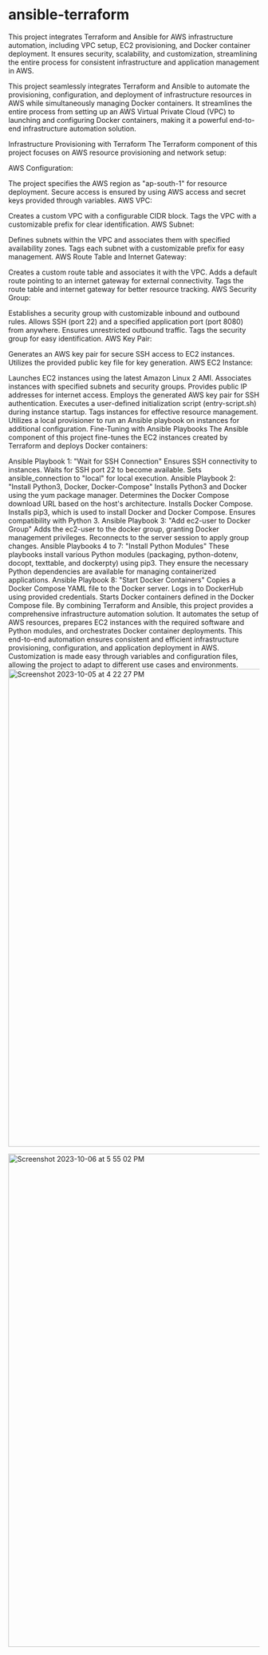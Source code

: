 # ansible-terraform
 This project integrates Terraform and Ansible for AWS infrastructure automation, including VPC setup, EC2 provisioning, and Docker container deployment. It ensures security, scalability, and customization, streamlining the entire process for consistent infrastructure and application management in AWS.

This project seamlessly integrates Terraform and Ansible to automate the provisioning, configuration, and deployment of infrastructure resources in AWS while simultaneously managing Docker containers. It streamlines the entire process from setting up an AWS Virtual Private Cloud (VPC) to launching and configuring Docker containers, making it a powerful end-to-end infrastructure automation solution.

Infrastructure Provisioning with Terraform
The Terraform component of this project focuses on AWS resource provisioning and network setup:

AWS Configuration:

The project specifies the AWS region as "ap-south-1" for resource deployment.
Secure access is ensured by using AWS access and secret keys provided through variables.
AWS VPC:

Creates a custom VPC with a configurable CIDR block.
Tags the VPC with a customizable prefix for clear identification.
AWS Subnet:

Defines subnets within the VPC and associates them with specified availability zones.
Tags each subnet with a customizable prefix for easy management.
AWS Route Table and Internet Gateway:

Creates a custom route table and associates it with the VPC.
Adds a default route pointing to an internet gateway for external connectivity.
Tags the route table and internet gateway for better resource tracking.
AWS Security Group:

Establishes a security group with customizable inbound and outbound rules.
Allows SSH (port 22) and a specified application port (port 8080) from anywhere.
Ensures unrestricted outbound traffic.
Tags the security group for easy identification.
AWS Key Pair:

Generates an AWS key pair for secure SSH access to EC2 instances.
Utilizes the provided public key file for key generation.
AWS EC2 Instance:

Launches EC2 instances using the latest Amazon Linux 2 AMI.
Associates instances with specified subnets and security groups.
Provides public IP addresses for internet access.
Employs the generated AWS key pair for SSH authentication.
Executes a user-defined initialization script (entry-script.sh) during instance startup.
Tags instances for effective resource management.
Utilizes a local provisioner to run an Ansible playbook on instances for additional configuration.
Fine-Tuning with Ansible Playbooks
The Ansible component of this project fine-tunes the EC2 instances created by Terraform and deploys Docker containers:

Ansible Playbook 1: "Wait for SSH Connection"
Ensures SSH connectivity to instances.
Waits for SSH port 22 to become available.
Sets ansible_connection to "local" for local execution.
Ansible Playbook 2: "Install Python3, Docker, Docker-Compose"
Installs Python3 and Docker using the yum package manager.
Determines the Docker Compose download URL based on the host's architecture.
Installs Docker Compose.
Installs pip3, which is used to install Docker and Docker Compose.
Ensures compatibility with Python 3.
Ansible Playbook 3: "Add ec2-user to Docker Group"
Adds the ec2-user to the docker group, granting Docker management privileges.
Reconnects to the server session to apply group changes.
Ansible Playbooks 4 to 7: "Install Python Modules"
These playbooks install various Python modules (packaging, python-dotenv, docopt, texttable, and dockerpty) using pip3. They ensure the necessary Python dependencies are available for managing containerized applications.
Ansible Playbook 8: "Start Docker Containers"
Copies a Docker Compose YAML file to the Docker server.
Logs in to DockerHub using provided credentials.
Starts Docker containers defined in the Docker Compose file.
By combining Terraform and Ansible, this project provides a comprehensive infrastructure automation solution. It automates the setup of AWS resources, prepares EC2 instances with the required software and Python modules, and orchestrates Docker container deployments. This end-to-end automation ensures consistent and efficient infrastructure provisioning, configuration, and application deployment in AWS. Customization is made easy through variables and configuration files, allowing the project to adapt to different use cases and environments.
<img width="958" alt="Screenshot 2023-10-05 at 4 22 27 PM" src="https://github.com/Tushar240503/ansible-terraform/assets/98592305/6ea1818f-4a2a-45e2-a764-8da15c5e47bd">


<img width="989" alt="Screenshot 2023-10-06 at 5 55 02 PM" src="https://github.com/Tushar240503/ansible-terraform/assets/98592305/cadb85ad-008f-4395-82c8-a01bd3974438">

